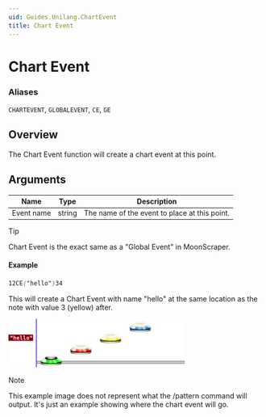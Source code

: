 ```yaml
---
uid: Guides.Unilang.ChartEvent
title: Chart Event
---
```


# Chart Event
### Aliases
`CHARTEVENT`, `GLOBALEVENT`, `CE`, `GE`

## Overview
The Chart Event function will create a chart event at this point.

## Arguments
| Name        | Type        | Description                                   |
| ----------- | ----------- | --------------------------------------------- |
| Event name  | string      | The name of the event to place at this point. |

> [!Tip]
> Chart Event is the exact same as a "Global Event" in MoonScraper.

#### Example
```css
12CE("hello")34
```
This will create a Chart Event with name "hello" at the same location as the note with value 3 (yellow) after.

<img src="example1.png" alt="Chart Event Example 1" style="width:350px;"/>

> [!Note]
> This example image does not represent what the /pattern command will output. It's just an example showing where the chart event will go.